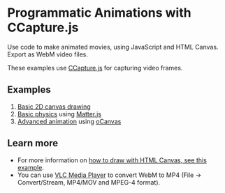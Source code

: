 # Programmatic Animations with CCapture.js

Use code to make animated movies, using JavaScript and HTML Canvas. Export as WebM video files.

These examples use [CCapture.js](https://github.com/spite/ccapture.js) for capturing video frames.


## Examples

1. [Basic 2D canvas drawing](https://tomsoderlund.github.io/programmatic-animations-with-ccapture/01-basics/)
2. [Basic physics](https://tomsoderlund.github.io/programmatic-animations-with-ccapture/02-basic-physics/) using [Matter.js](http://brm.io/matter-js/)
3. [Advanced animation](https://tomsoderlund.github.io/programmatic-animations-with-ccapture/03-advanced-animation/) using [oCanvas](http://ocanvas.org)


## Learn more

- For more information on [how to draw with HTML Canvas, see this example](https://codepen.io/tomsoderlund/pen/Gdjrdx).
- You can use [VLC Media Player](https://www.videolan.org) to convert WebM to MP4 (File → Convert/Stream, MP4/MOV and MPEG-4 format).

